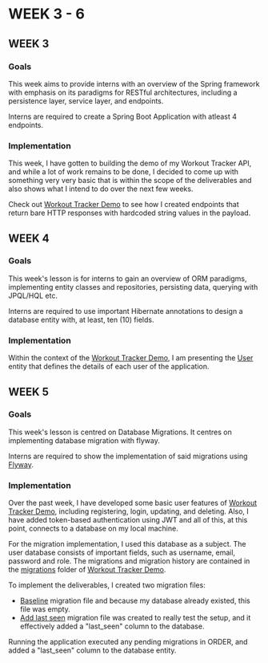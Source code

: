 # WEEK 3 - 6

## WEEK 3

### Goals

This week aims to provide interns with an overview of the Spring framework with emphasis on its paradigms for RESTful architectures, including a persistence layer, service layer, and endpoints.

Interns are required to create a Spring Boot Application with atleast 4 endpoints.

### Implementation

This week, I have gotten to building the demo of my Workout Tracker API, and while a lot of work remains to be done, I decided to come up with something very very basic that is within the scope of the deliverables and also shows what I intend to do over the next few weeks.

Check out [Workout Tracker Demo](https://github.com/islajr/fip-backend-path/tree/e5506950ce61e0a1a3f4479a518e24073d7de974/3-6-project-learning/workout-tracker-demo) to see how I created endpoints that return bare HTTP responses with hardcoded string values in the payload.

## WEEK 4

### Goals

This week's lesson is for interns to gain an overview of ORM paradigms, implementing entity classes and repositories, persisting data, querying with JPQL/HQL etc.

Interns are required to use important Hibernate annotations to design a database entity with, at least, ten (10) fields.

### Implementation

Within the context of the [Workout Tracker Demo](https://github.com/islajr/fip-backend-path/tree/e5506950ce61e0a1a3f4479a518e24073d7de974/3-6-project-learning/workout-tracker-demo), I am presenting the [User](https://github.com/islajr/fip-backend-path/blob/997a035f79aeb1d66d33d20d92b9e4d686201278/3-6-project-learning/workout-tracker-demo/src/main/java/org/project/workouttrackerdemo/model/User.java) entity that defines the details of each user of the application.

## WEEK 5

### Goals

This week's lesson is centred on Database Migrations. It centres on implementing database migration with flyway. 

Interns are required to show the implementation of said migrations using [Flyway](https://documentation.red-gate.com/fd/redgate-flyway-documentation-138346877.html).

### Implementation

Over the past week, I have developed some basic user features of [Workout Tracker Demo](https://github.com/islajr/fip-backend-path/tree/master/3-6-project-learning/workout-tracker-demo), including registering, login, updating, and deleting. Also, I have added token-based authentication using JWT and all of this, at this point, connects to a database on my local machine.

For the migration implementation, I used this database as a subject. The user database consists of important fields, such as username, email, password and role. The migrations and migration history are contained in the [migrations](https://github.com/islajr/fip-backend-path/tree/master/3-6-project-learning/workout-tracker-demo/src/main/resources/db/migration) folder of [Workout Tracker Demo](https://github.com/islajr/fip-backend-path/tree/master/3-6-project-learning/workout-tracker-demo).

To implement the deliverables, I created two migration files:

-  [Baseline](https://github.com/islajr/fip-backend-path/blob/master/3-6-project-learning/workout-tracker-demo/src/main/resources/db/migration/V1__baseline.sql) migration file and because my database already existed, this file was empty.
-  [Add last seen](https://github.com/islajr/fip-backend-path/blob/master/3-6-project-learning/workout-tracker-demo/src/main/resources/db/migration/V2__add_last_seen_to_users.sql) migration file was created to really test the setup, and it effectively added a "last_seen" column to the database.

Running the application executed any pending migrations in ORDER, and added a "last_seen" column to the database entity.
